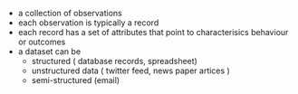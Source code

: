 * a collection of observations
* each observation is typically a record
* each record has a set of attributes that point to characterisics behaviour or outcomes
* a dataset can be 
    * structured ( database records, spreadsheet)
    * unstructured data ( twitter feed, news paper artices )
    * semi-structured (email)
